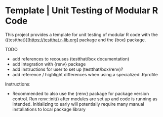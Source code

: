 
# Template | Unit Testing of Modular R Code

This project provides a template for unit testing of modular R code with the  (\{testthat\})[https://testthat.r-lib.org] package and the \{box\} package.



TODO
* add references to recouses (testthat/box documentation)
* add integration with \{renv\} package
* add instructions for user to set up (testthat/box/renv)?
* add reference / highlight differences when using a specialized .Rprofile 


Instructions: 
* Recommended to also use the \{renv\} package for package version control. Run renv::init() after modules are set up and code is running as intended. Initializing to early will potentially require many manual installations to local package library 